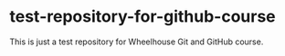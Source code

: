 # test-repository-for-github-course
This is just a test repository for Wheelhouse Git and GitHub course.
